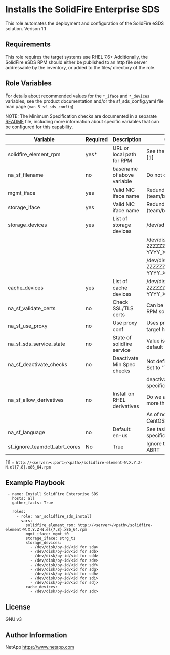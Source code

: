 Installs the SolidFire Enterprise SDS
=====================================

This role automates the deployment and configuration of the SolidFire eSDS solution.
Verison 1.1

Requirements
------------

This role requires the target systems use RHEL 7.6+ Additionally, the SolidFire eSDS RPM should either be published 
to an http file server addressable by the inventory, or added to the files/ directory of the role.

Role Variables
--------------

For details about recommended values for the `*_iface` and `*_devices` variables, see the product documentation and/or 
the sf_sds_config.yaml file man page (`man 5 sf_sds_config`)

NOTE: The Minimum Specification checks are documented in a separate [README](tasks/min-specification/README.md) file, 
including more information about specific variables that can be configured for this capability.

| Variable                        | Required | Description                | Comments                                      |
|---------------------------------|----------|----------------------------|-----------------------------------------------|
| solidfire_element_rpm           | yes*     | URL or local path for RPM  | See the example below [1]                     |
| na_sf_filename                  | no       | basename of above variable | Do not change                                 |
| mgmt_iface                      | yes      | Valid NIC iface name       | Redundant NIC (team/bond)                     |
| storage_iface                   | yes      | Valid NIC iface name       | Redundant NIC (team/bond)                     |
| storage_devices                 | yes      | List of storage devices    | /dev/sdb                                      |
|                                 |          |                            | /dev/disk/by-uuid/nvme-ZZZZZZZ-YYYY_XXXXXXXX  |
|                                 |          |                            | /dev/disk/by-id/nvme-ZZZZZZZ-YYYY_XXXXXXXX    |
| cache_devices                   | yes      | List of cache devices      | /dev/disk/by-id/nvme-ZZZZZZZ-YYYY_XXXXXXXX    |
| na_sf_validate_certs            | no       | Check SSL/TLS certs        | Can be overridden for RPM sources w/o certs   |
| na_sf_use_proxy                 | no       | Use proxy conf             | Uses proxy ENV vars on target host            |
| na_sf_sds_service_state         | no       | State of solidfire service | Value is "started" by default                 |
| na_sf_deactivate_checks         | no       | Deactivate Min Spec checks | Not defined by default, Set to "True" to      |
|                                 |          |                            | deactivate the minimum specification checks   |
| na_sf_allow_derivatives         | no       | Install on RHEL derivatives| Do we allow installation more than RHEL?      |
|                                 |          |                            | As of now, that means CentOS                  |
| na_sf_language                  | no       | Default: en-us             | See tasks/min-specification/README.md         |
| sf_ignore_teamdctl_abrt_cores   | No       | True                       | Ignore teamdctl cores in ABRT                 |

[1] = `http://<server><:port>/<path>/solidfire-element-W.X.Y.Z-N.el{7,8}.x86_64.rpm`

Example Playbook
----------------
```
 - name: Install SolidFire Enterprise SDS 
   hosts: all
   gather_facts: True

   roles:
     - role: nar_solidfire_sds_install
       vars:
         solidfire_element_rpm: http://<server>/<path>/solidfire-element-W.X.Y.Z-N.el{7,8}.x86_64.rpm
         mgmt_iface: mgmt_t0
         storage_iface: strg_t1
         storage_devices:
           - /dev/disk/by-id/<id for sda>
           - /dev/disk/by-id/<id for sdb>
           - /dev/disk/by-id/<id for sdd>
           - /dev/disk/by-id/<id for sde>
           - /dev/disk/by-id/<id for sdf>
           - /dev/disk/by-id/<id for sdg>
           - /dev/disk/by-id/<id for sdh>
           - /dev/disk/by-id/<id for sdi>
           - /dev/disk/by-id/<id for sdj>
         cache_devices:
           - /dev/disk/by-id/<id for sdc>
```

    
License
-------

GNU v3

Author Information
------------------
NetApp
https://www.netapp.com
